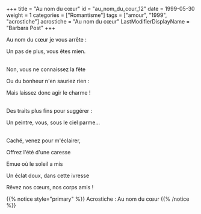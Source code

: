 +++
title = "Au nom du cœur"
id = "au_nom_du_cour_12"
date = 1999-05-30
weight = 1
categories = ["Romantisme"]
tags = ["amour", "1999", "acrostiche"]
acrostiche = "Au nom du cœur"
LastModifierDisplayName = "Barbara Post"
+++

Au nom du cœur je vous arrête :

Un pas de plus, vous êtes mien.

 \
Non, vous ne connaissez la fête

Ou du bonheur n'en sauriez rien :

Mais laissez donc agir le charme !

 \
Des traits plus fins pour suggérer :

Un peintre, vous, sous le ciel parme...

 \
Caché, venez pour m'éclairer,

Offrez l'été d'une caresse

Emue où le soleil a mis

Un éclat doux, dans cette ivresse

Rêvez nos cœurs, nos corps amis !

{{% notice style="primary" %}}
Acrostiche : Au nom du cœur
{{% /notice %}}
